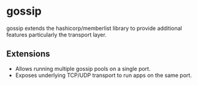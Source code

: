 
# gossip

gossip extends the hashicorp/memberlist library to provide additional features
particularly the transport layer.

## Extensions

- Allows running multiple gossip pools on a single port.
- Exposes underlying TCP/UDP transport to run apps on the same port.
